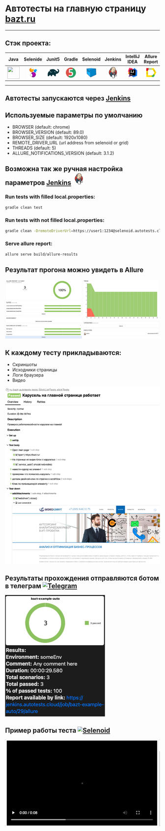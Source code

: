 # Автотесты на главную страницу [bazt.ru](https://bazt.ru/)
___
## Стэк проекта:
| Java | Selenide | Junit5 | Gradle | Selenoid | Jenkins | IntelliJ IDEA | Allure Report | Telegram |
|:------:|:----:|:------:|:------:|:--------:|:--------:|:-------------:|:---------:|:--------:|
| <img src="https://www.flaticon.com/premium-icon/java_5433712?term=java&page=1&position=2&page=1&position=2&related_id=5433712&origin=search" width="40" height="40"> | <img src="media/images/Selenide.svg" width="40" height="40"> | <img src="media/images/Gradle.svg" width="40" height="40"> | <img src="media/images/Junit5.svg" width="40" height="40"> | <img src="media/images/Selenoid.svg" width="40" height="40"> | <img src="media/images/Jenkins.svg" width="40" height="40"> | <img src="media/images/IDEA.svg" width="40" height="40"> | <img src="media/images/Allure Report.svg" width="40" height="40"> | <img src="media/images/Telegram.svg" width="40" height="40"> |

___

## Автотесты запускаются через [Jenkins](https://jenkins.autotests.cloud/job/bazt-example-auto/)

## Используемые параметры по умолчанию 

* BROWSER (default: chrome)
* BROWSER_VERSION (default: 89.0)
* BROWSER_SIZE (default: 1920x1080)
* REMOTE_DRIVER_URL (url address from selenoid or grid)
* THREADS (default: 5)
* ALLURE_NOTIFICATIONS_VERSION (default: 3.1.2)

## Возможна так же ручная настройка параметров [Jenkins](https://jenkins.autotests.cloud/job/bazt-example-auto/configure) <img src="media/images/Jenkins.svg" width="40" height="40">


### Run tests with filled local.properties:

```bash
gradle clean test
```

### Run tests with not filled local.properties:

```bash
gradle clean -DremoteDriverUrl=https://user1:1234@selenoid.autotests.cloud/wd/hub/ -DvideoStorage=https://selenoid.autotests.cloud/video/ -Dthreads=1 test
```

### Serve allure report:

```bash
allure serve build/allure-results
```

## Результат прогона можно увидеть в Allure
![alt "Allure run"](media/images/allureReport.png "Allure Report")
## К каждому тесту прикладываются: 
- Скриншоты 
- Исходники страницы
- Логи браузера
- Видео 

![alt "Allure steps"](media/images/testStepsAllure.png "Test steps")

## Результаты прохождения отправляются ботом в телеграм <a href="https://www.jetbrains.com/idea/"><img src="https://starchenkov.pro/qa-guru/img/skills/Telegram.svg" width="30" height="30"  alt="Telegram"/></a>

![alt "бот в телеграмме"](media/images/telegramReport.png "Telegram Bot Report")

## Пример работы теста <a href="https://www.jetbrains.com/idea/"><img src="https://starchenkov.pro/qa-guru/img/skills/Selenoid.svg" width="40" height="40"  alt="Selenoid"/></a>

![alt "Video"](media/gif/attachVideo.gif "Video")